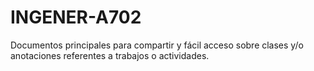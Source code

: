 # INGENER-A702
Documentos principales para compartir y fácil acceso sobre clases y/o anotaciones referentes a trabajos o actividades.
